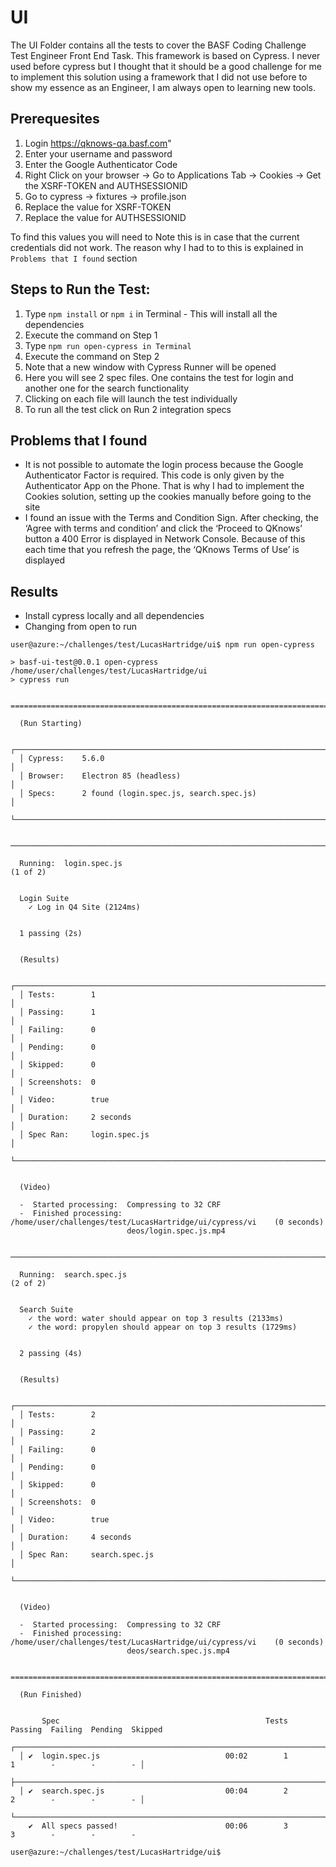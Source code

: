 # UI

The UI Folder contains all the tests to cover the BASF Coding Challenge Test Engineer Front End Task. This framework is based on Cypress. I never used before cypress but I thought that it should be a good challenge for me to implement this solution using a framework that I did not use before to show my essence as an Engineer, I am always open to learning new tools.

## Prerequesites

1. Login https://qknows-qa.basf.com"
2. Enter your username and password
3. Enter the Google Authenticator Code
4. Right Click on your browser -> Go to Applications Tab -> Cookies -> Get the XSRF-TOKEN and AUTHSESSIONID
5. Go to cypress -> fixtures -> profile.json
6. Replace the value for XSRF-TOKEN
7. Replace the value for AUTHSESSIONID

To find this values you will need to
Note this is in case that the current credentials did not work. The reason why I had to to this is explained in `Problems that I found` section

## Steps to Run the Test:

1. Type `npm install` or `npm i` in Terminal - This will install all the dependencies
2. Execute the command on Step 1
3. Type `npm run open-cypress in Terminal`
4. Execute the command on Step 2
5. Note that a new window with Cypress Runner will be opened
6. Here you will see 2 spec files. One contains the test for login and another one for the search functionality
7. Clicking on each file will launch the test individually
8. To run all the test click on Run 2 integration specs

## Problems that I found

- It is not possible to automate the login process because the Google Authenticator Factor is required. This code is only given by the Authenticator App on the Phone. That is why I had to implement the Cookies solution, setting up the cookies manually before going to the site
- I found an issue with the Terms and Condition Sign. After checking, the ‘Agree with terms and condition’ and click the ‘Proceed to QKnows’ button a 400 Error is displayed in Network Console. Because of this each time that you refresh the page, the ‘QKnows Terms of Use’ is displayed


## Results
- Install cypress locally and all dependencies
- Changing from open to run

```
user@azure:~/challenges/test/LucasHartridge/ui$ npm run open-cypress

> basf-ui-test@0.0.1 open-cypress /home/user/challenges/test/LucasHartridge/ui
> cypress run


====================================================================================================

  (Run Starting)

  ┌────────────────────────────────────────────────────────────────────────────────────────────────┐
  │ Cypress:    5.6.0                                                                              │
  │ Browser:    Electron 85 (headless)                                                             │
  │ Specs:      2 found (login.spec.js, search.spec.js)                                            │
  └────────────────────────────────────────────────────────────────────────────────────────────────┘


────────────────────────────────────────────────────────────────────────────────────────────────────

  Running:  login.spec.js                                                                   (1 of 2)


  Login Suite
    ✓ Log in Q4 Site (2124ms)


  1 passing (2s)


  (Results)

  ┌────────────────────────────────────────────────────────────────────────────────────────────────┐
  │ Tests:        1                                                                                │
  │ Passing:      1                                                                                │
  │ Failing:      0                                                                                │
  │ Pending:      0                                                                                │
  │ Skipped:      0                                                                                │
  │ Screenshots:  0                                                                                │
  │ Video:        true                                                                             │
  │ Duration:     2 seconds                                                                        │
  │ Spec Ran:     login.spec.js                                                                    │
  └────────────────────────────────────────────────────────────────────────────────────────────────┘


  (Video)

  -  Started processing:  Compressing to 32 CRF
  -  Finished processing: /home/user/challenges/test/LucasHartridge/ui/cypress/vi    (0 seconds)
                          deos/login.spec.js.mp4


────────────────────────────────────────────────────────────────────────────────────────────────────

  Running:  search.spec.js                                                                  (2 of 2)


  Search Suite
    ✓ the word: water should appear on top 3 results (2133ms)
    ✓ the word: propylen should appear on top 3 results (1729ms)


  2 passing (4s)


  (Results)

  ┌────────────────────────────────────────────────────────────────────────────────────────────────┐
  │ Tests:        2                                                                                │
  │ Passing:      2                                                                                │
  │ Failing:      0                                                                                │
  │ Pending:      0                                                                                │
  │ Skipped:      0                                                                                │
  │ Screenshots:  0                                                                                │
  │ Video:        true                                                                             │
  │ Duration:     4 seconds                                                                        │
  │ Spec Ran:     search.spec.js                                                                   │
  └────────────────────────────────────────────────────────────────────────────────────────────────┘


  (Video)

  -  Started processing:  Compressing to 32 CRF
  -  Finished processing: /home/user/challenges/test/LucasHartridge/ui/cypress/vi    (0 seconds)
                          deos/search.spec.js.mp4


====================================================================================================

  (Run Finished)


       Spec                                              Tests  Passing  Failing  Pending  Skipped
  ┌────────────────────────────────────────────────────────────────────────────────────────────────┐
  │ ✔  login.spec.js                            00:02        1        1        -        -        - │
  ├────────────────────────────────────────────────────────────────────────────────────────────────┤
  │ ✔  search.spec.js                           00:04        2        2        -        -        - │
  └────────────────────────────────────────────────────────────────────────────────────────────────┘
    ✔  All specs passed!                        00:06        3        3        -        -        -

user@azure:~/challenges/test/LucasHartridge/ui$
```
